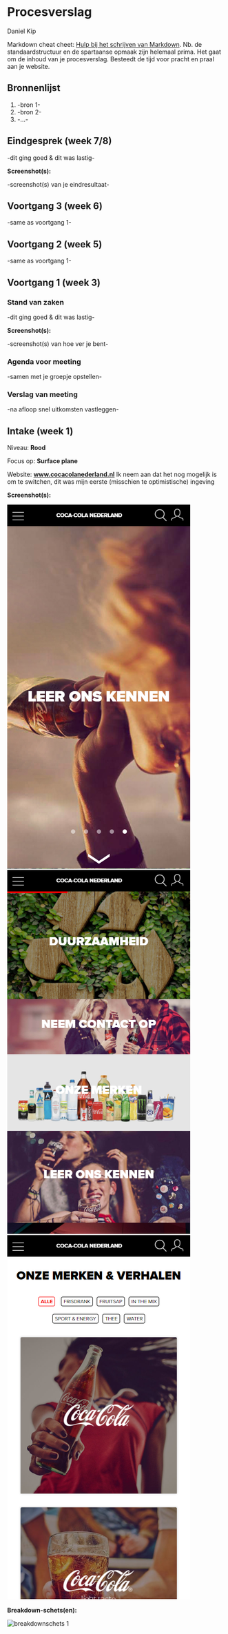 # Procesverslag
Daniel Kip

Markdown cheat cheet: [Hulp bij het schrijven van Markdown](https://github.com/adam-p/markdown-here/wiki/Markdown-Cheatsheet). Nb. de standaardstructuur en de spartaanse opmaak zijn helemaal prima. Het gaat om de inhoud van je procesverslag. Besteedt de tijd voor pracht en praal aan je website.



## Bronnenlijst
1. -bron 1-
2. -bron 2-
3. -...-



## Eindgesprek (week 7/8)

-dit ging goed & dit was lastig-

**Screenshot(s):**

-screenshot(s) van je eindresultaat-



## Voortgang 3 (week 6)

-same as voortgang 1-



## Voortgang 2 (week 5)

-same as voortgang 1-



## Voortgang 1 (week 3)

### Stand van zaken

-dit ging goed & dit was lastig-

**Screenshot(s):**

-screenshot(s) van hoe ver je bent-

### Agenda voor meeting

-samen met je groepje opstellen-

### Verslag van meeting

-na afloop snel uitkomsten vastleggen-



## Intake (week 1)

Niveau:    **Rood**

Focus op:  **Surface plane** 

Website:   **www.cocacolanederland.nl** 
Ik neem aan dat het nog mogelijk is om te switchen, dit was mijn eerste (misschien te optimistische) ingeving

**Screenshot(s):**

![screenshot landing](images/1.png)
![screenshot menu-items](images/2.png)
![screenshot item](images/4.png)

**Breakdown-schets(en):**

![breakdownschets 1](images/breakdown.png)

